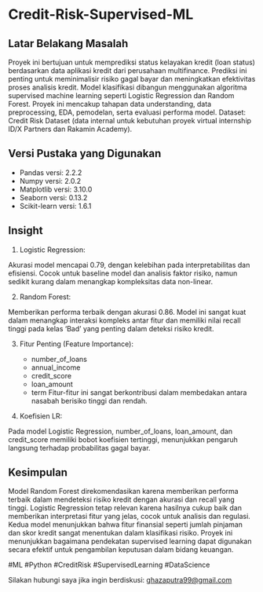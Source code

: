 # Credit-Risk-Supervised-ML

## Latar Belakang Masalah
Proyek ini bertujuan untuk memprediksi status kelayakan kredit (loan status) berdasarkan data aplikasi kredit dari perusahaan multifinance. Prediksi ini penting untuk meminimalisir risiko gagal bayar dan meningkatkan efektivitas proses analisis kredit. Model klasifikasi dibangun menggunakan algoritma supervised machine learning seperti Logistic Regression dan Random Forest. Proyek ini mencakup tahapan data understanding, data preprocessing, EDA, pemodelan, serta evaluasi performa model.
Dataset: Credit Risk Dataset (data internal untuk kebutuhan proyek virtual internship ID/X Partners dan Rakamin Academy).

## Versi Pustaka yang Digunakan
- Pandas versi: 2.2.2
- Numpy versi: 2.0.2
- Matplotlib versi: 3.10.0
- Seaborn versi: 0.13.2
- Scikit-learn versi: 1.6.1

## Insight
1. Logistic Regression:

Akurasi model mencapai 0.79, dengan kelebihan pada interpretabilitas dan efisiensi. Cocok untuk baseline model dan analisis faktor risiko, namun sedikit kurang dalam menangkap kompleksitas data non-linear.

2. Random Forest:

Memberikan performa terbaik dengan akurasi 0.86. Model ini sangat kuat dalam menangkap interaksi kompleks antar fitur dan memiliki nilai recall tinggi pada kelas ‘Bad’ yang 
penting dalam deteksi risiko kredit.

3. Fitur Penting (Feature Importance):
    - number_of_loans
    - annual_income
    - credit_score
    - loan_amount
    - term
Fitur-fitur ini sangat berkontribusi dalam membedakan antara nasabah berisiko tinggi dan rendah.

4. Koefisien LR:

Pada model Logistic Regression, number_of_loans, loan_amount, dan credit_score memiliki bobot koefisien tertinggi, menunjukkan pengaruh langsung terhadap probabilitas gagal bayar.

## Kesimpulan
Model Random Forest direkomendasikan karena memberikan performa terbaik dalam mendeteksi risiko kredit dengan akurasi dan recall yang tinggi. Logistic Regression tetap relevan karena hasilnya cukup baik dan memberikan interpretasi fitur yang jelas, cocok untuk analisis dan regulasi. Kedua model menunjukkan bahwa fitur finansial seperti jumlah pinjaman dan skor kredit sangat menentukan dalam klasifikasi risiko. Proyek ini menunjukkan bagaimana pendekatan supervised learning dapat digunakan secara efektif untuk pengambilan keputusan dalam bidang keuangan.

#ML #Python #CreditRisk #SupervisedLearning #DataScience

Silakan hubungi saya jika ingin berdiskusi: ghazaputra99@gmail.com
